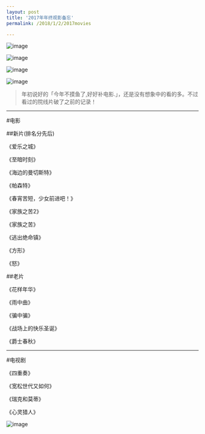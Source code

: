 ```yaml
---
layout: post
title: '2017年年终观影备忘'
permalink: /2018/1/2/2017movies

---
```


![image](https://ww1.sinaimg.cn/large/5b77c064gy1fn2h0iy3vwj20c00hpacb.jpg)

![image](http://ww1.sinaimg.cn/large/5b77c064gy1fn2h1e1wx7j20c20hrac0.jpg)

![image](https://ww1.sinaimg.cn/large/5b77c064gy1fn2h1o7za2j20c20hsmyt.jpg)

![image](https://ww1.sinaimg.cn/large/5b77c064gy1fn2hcv4bpgj20c20hqwhc.jpg)


>年初说好的「今年不摸鱼了,好好补电影.」，还是没有想象中的看的多。不过看过的院线片破了之前的记录！

----

#电影

##新片(排名分先后)

《爱乐之城》

《至暗时刻》

《海边的曼切斯特》

《帕森特》

《春宵苦短，少女前进吧！》

《家族之苦2》

《家族之苦》

《逃出绝命镇》

《方形》

《怒》

##老片

《花样年华》

《雨中曲》

《骗中骗》

《战场上的快乐圣诞》

《爵士春秋》

----

#电视剧

《四重奏》

《宽松世代又如何》

《瑞克和莫蒂》

《心灵猎人》


![image](https://ww1.sinaimg.cn/large/5b77c064gy1fn2jbx9bijj21vc1vcb2c.jpg)
